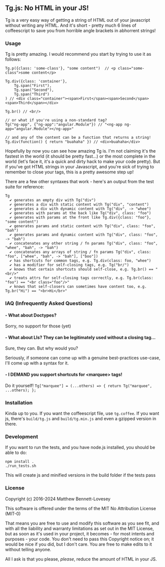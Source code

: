 ## Tg.js: No HTML in your JS!

Tg is a very easy way of getting a string of HTML out of your javascript without
writing any HTML. And it's short - pretty much 6 lines of coffeescript to save
you from horrible angle brackets in abhorrent strings!


### Usage
Tg is pretty amazing. I would recommend you start by trying to use it as follows:

```
Tg.p({class: 'some-class'}, "some content")  // <p class="some-class">some content</p>

Tg.div({class: 'container'},
    Tg.span("First"),
    Tg.span("Second"),
    Tg.span("Third")
) // <div class="container"><span>First</span><span>Second</span><span>Third</span></div>

Tg.br() // <br/>

// or what if you're using a non-standard tag?
Tg("ng-app", {"ng-app":"angular.Module"}) // "<ng-app ng-app="angular.Module"></ng-app>"

// and any of the content can be a function that returns a string!
Tg.div(function() { return "buahaha" }) // <div>buahaha</div>
```

Hopefully by now you can see how amazing Tg is. I'm not claiming it's the fastest
in the world (it should be pretty fast...) or the most complete in the world
(let's face it, it's a quick and dirty hack to make your code pretty). But if you've
got HTML strings in your Javascript, and you're sick of trying to remember to
close your tags, this is a pretty awesome step up!

There are a few other syntaxes that work - here's an output from the test suite for reference:

```
Tg
  ✔ generates an empty div with Tg("div")
  ✔ generates a div with static content with Tg("div", "content")
  ✔ generates a div with dynamic content with Tg("div", -> "whee")
  ✔ generates with params at the back like Tg("div", class: "foo")
  ✔ generates with params at the front like Tg.div({class: "foo"}, "some content")
  ✔ generates params and static content with Tg("div", class: "foo", "bah")
  ✔ generates params and dynamic content with Tg("div", class: "foo", -> "bah")
  ✔ concatenates any other string / fn params Tg("div", class: "foo", "whee", "bah", -> "bah")
  ✔ concatenates any arrays of string / fn params Tg("div", class: "foo", ["whee", "bah", -> "bah"], ["boo"])
  ✔ has shortcuts for common tags, e.g. Tg.div(class: foo, "whee")
  ✔ has a modifier for self-closing tags, e.g. Tg("br/")
  ✔ knows that certain shortcuts should self-close, e.g. Tg.br() == "<br/>"
  ✔ treats attrs for self-closing tags correctly, e.g. Tg.br(class: "foo") == "<br class="foo"/>"
  ✔ knows that self-closers can sometimes have content too, e.g. Tg.br("Hi") == "<br>Hi</br>"
```

### IAQ (Infrequently Asked Questions)

#### - What about Doctypes?

Sorry, no support for those (yet)

#### - What about LIs? They can be legitimately used without a closing tag...

Sure, they can. But why would you?

Seriously, if someone can come up with a genuine best-practices use-case, I'll come up with a syntax for it.

#### - I DEMAND you support shortcuts for \<marquee\> tags!

Do it yourself! `Tg["marquee"] = (...others) => { return Tg("marquee", ...others); };`



### Installation

Kinda up to you. If you want the coffeescript file, use `tg.coffee`. If you want js,
there's `build/tg.js` and `build/tg.min.js` and even a gzipped version in there.


### Development

If you want to run the tests, and you have node.js installed, you should be able to do:

```
npm install .
./run_tests.sh
```

This will create js and minified versions in the build folder if the tests pass


### License

Copyright (c) 2016-2024 Matthew Bennett-Lovesey

This software is offered under the terms of the MIT No Attribution License (MIT-0)

That means you are free to use and modify this software as you see fit, and with
all the liability and warranty limitations as set out in the MIT License, but as
soon as it's used in your project, it becomes - for most intents and purposes -
your code. You don't need to pass this Copyright notice on; it would be nice if
you did, but I don't care. You are free to make edits to it without telling anyone.

All I ask is that you please, *please*, reduce the amount of HTML in your JS.
